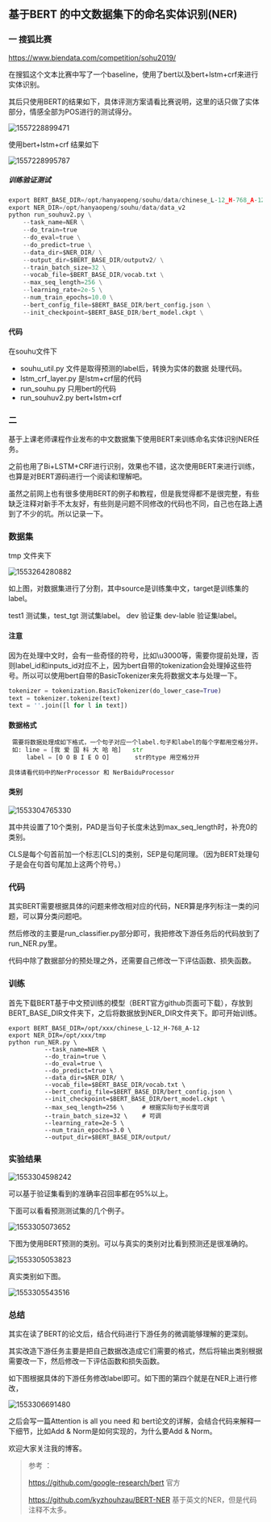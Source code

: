 ## 基于BERT 的中文数据集下的命名实体识别(NER)

### 一 搜狐比赛   

<https://www.biendata.com/competition/sohu2019/>

在搜狐这个文本比赛中写了一个baseline，使用了bert以及bert+lstm+crf来进行实体识别。

其后只使用BERT的结果如下，具体评测方案请看比赛说明，这里的话只做了实体部分，情感全部为POS进行的测试得分。

![1557228899471](https://github.com/xuanzebi/BERT-NER/blob/master/images/1557228899471.png)

使用bert+lstm+crf 结果如下

![1557228995787](https://github.com/xuanzebi/BERT-NER/blob/master/images/1557228995787.png)

##### 训练验证测试

```python
export BERT_BASE_DIR=/opt/hanyaopeng/souhu/data/chinese_L-12_H-768_A-12
export NER_DIR=/opt/hanyaopeng/souhu/data/data_v2
python run_souhuv2.py \
	--task_name=NER \
    --do_train=true
	--do_eval=true \
	--do_predict=true \
	--data_dir=$NER_DIR/ \
	--output_dir=$BERT_BASE_DIR/outputv2/ \
	--train_batch_size=32 \
	--vocab_file=$BERT_BASE_DIR/vocab.txt \
	--max_seq_length=256 \
	--learning_rate=2e-5 \
	--num_train_epochs=10.0 \
	--bert_config_file=$BERT_BASE_DIR/bert_config.json \
	--init_checkpoint=$BERT_BASE_DIR/bert_model.ckpt \

```

#### 代码

在souhu文件下

- souhu_util.py  文件是取得预测的label后，转换为实体的数据 处理代码。
- lstm_crf_layer.py 是lstm+crf层的代码
- run_souhu.py 只用bert的代码
- run_souhuv2.py  bert+lstm+crf

### 二 

基于上课老师课程作业发布的中文数据集下使用BERT来训练命名实体识别NER任务。

之前也用了Bi+LSTM+CRF进行识别，效果也不错，这次使用BERT来进行训练，也算是对BERT源码进行一个阅读和理解吧。

虽然之前网上也有很多使用BERT的例子和教程，但是我觉得都不是很完整，有些缺乏注释对新手不太友好，有些则是问题不同修改的代码也不同，自己也在路上遇到了不少的坑。所以记录一下。

### 数据集

tmp 文件夹下

![1553264280882](https://github.com/xuanzebi/BERT-NER/blob/master/images/1553264280882.png)

如上图，对数据集进行了分割，其中source是训练集中文，target是训练集的label。

test1 测试集，test_tgt 测试集label。     dev 验证集   dev-lable 验证集label。

#### 注意

因为在处理中文时，会有一些奇怪的符号，比如\u3000等，需要你提前处理，否则label_id和inputs_id对应不上，因为bert自带的tokenization会处理掉这些符号。所以可以使用bert自带的BasicTokenizer来先将数据文本与处理一下。

```python
tokenizer = tokenization.BasicTokenizer(do_lower_case=True)
text = tokenizer.tokenize(text)
text = ''.join([l for l in text])
```

#### 数据格式

```python
 需要将数据处理成如下格式，一个句子对应一个label.句子和label的每个字都用空格分开。
 如: line = [我 爱 国 科 大 哈 哈]   str
     label = [O O B I E O O]       str的type 用空格分开
    
具体请看代码中的NerProcessor 和 NerBaiduProcessor
```

#### 类别

![1553304765330](https://github.com/xuanzebi/BERT-NER/blob/master/images/1553304765330.png)

其中共设置了10个类别，PAD是当句子长度未达到max_seq_length时，补充0的类别。

CLS是每个句首前加一个标志[CLS]的类别，SEP是句尾同理。（因为BERT处理句子是会在句首句尾加上这两个符号。）



### 代码

其实BERT需要根据具体的问题来修改相对应的代码，NER算是序列标注一类的问题，可以算分类问题吧。

然后修改的主要是run_classifier.py部分即可，我把修改下游任务后的代码放到了run_NER.py里。

代码中除了数据部分的预处理之外，还需要自己修改一下评估函数、损失函数。



### 训练

首先下载BERT基于中文预训练的模型（BERT官方github页面可下载），存放到BERT_BASE_DIR文件夹下，之后将数据放到NER_DIR文件夹下。即可开始训练。

```shell
export BERT_BASE_DIR=/opt/xxx/chinese_L-12_H-768_A-12
export NER_DIR=/opt/xxx/tmp
python run_NER.py \
          --task_name=NER \
          --do_train=true \
          --do_eval=true \
          --do_predict=true \
          --data_dir=$NER_DIR/ \
          --vocab_file=$BERT_BASE_DIR/vocab.txt \
          --bert_config_file=$BERT_BASE_DIR/bert_config.json \
          --init_checkpoint=$BERT_BASE_DIR/bert_model.ckpt \
          --max_seq_length=256 \     # 根据实际句子长度可调
          --train_batch_size=32 \    # 可调
          --learning_rate=2e-5 \
          --num_train_epochs=3.0 \
          --output_dir=$BERT_BASE_DIR/output/

```



### 实验结果

![1553304598242](https://github.com/xuanzebi/BERT-NER/blob/master/images/1553304598242.png)

可以基于验证集看到的准确率召回率都在95%以上。

下面可以看看预测测试集的几个例子。

![1553305073652](https://github.com/xuanzebi/BERT-NER/blob/master/images/1553305073652.png)

下图为使用BERT预测的类别。可以与真实的类别对比看到预测还是很准确的。

![1553305053823](https://github.com/xuanzebi/BERT-NER/blob/master/images/1553305053823.png)

真实类别如下图。

![1553305543516](https://github.com/xuanzebi/BERT-NER/blob/master/images/1553305543516.png)



### 总结

其实在读了BERT的论文后，结合代码进行下游任务的微调能够理解的更深刻。

其实改造下游任务主要是把自己数据改造成它们需要的格式，然后将输出类别根据需要改一下，然后修改一下评估函数和损失函数。

如下图根据具体的下游任务修改label即可。如下图的第四个就是在NER上进行修改，

![1553306691480](https://github.com/xuanzebi/BERT-NER/blob/master/images/1553306691480.png)

之后会写一篇Attention is all you need 和 bert论文的详解，会结合代码来解释一下细节，比如Add & Norm是如何实现的，为什么要Add & Norm。 

欢迎大家关注我的博客。



> 参考 ：
>
> https://github.com/google-research/bert   官方
>
> https://github.com/kyzhouhzau/BERT-NER  基于英文的NER，但是代码注释不太多。


